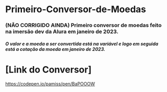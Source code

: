 # Primeiro-Conversor-de-Moedas
### (NÃO CORRIGIDO AINDA) Primeiro conversor de moedas feito na imersão dev da Alura em janeiro de 2023.

##### O valor e a moeda a ser convertida está na variável e logo em seguida está a cotação da moeda em janeiro de 2023.


# [Link do Conversor]
https://codepen.io/pamiss/pen/BaPOOOW
